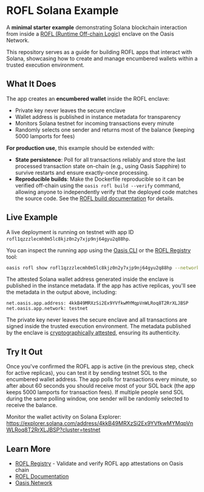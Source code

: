 # ROFL Solana Example

A **minimal starter example** demonstrating Solana blockchain interaction from inside a [ROFL (Runtime Off-chain Logic)](https://github.com/oasisprotocol/rofl) enclave on the Oasis Network.

This repository serves as a guide for building ROFL apps that interact with Solana, showcasing how to create and manage encumbered wallets within a trusted execution environment.

## What It Does

The app creates an **encumbered wallet** inside the ROFL enclave:
- Private key never leaves the secure enclave
- Wallet address is published in instance metadata for transparency
- Monitors Solana testnet for incoming transactions every minute
- Randomly selects one sender and returns most of the balance (keeping 5000 lamports for fees)

**For production use**, this example should be extended with:

- **State persistence**: Poll for all transactions reliably and store the last processed transaction state on-chain (e.g., using Oasis Sapphire) to survive restarts and ensure exactly-once processing.
- **Reproducible builds**: Make the Dockerfile reproducible so it can be verified off-chain using the `oasis rofl build --verify` command, allowing anyone to independently verify that the deployed code matches the source code. See the [ROFL build documentation](https://docs.oasis.io/build/tools/cli/rofl#build) for details.

## Live Example

A live deployment is running on testnet with app ID `rofl1qzzzlecmh0m5lc8kjz0n2y7xjp9nj64gyu2q88hp`.

You can inspect the running app using the [Oasis CLI](https://github.com/oasisprotocol/cli) or the [ROFL Registry](https://github.com/ptrus/rofl-registry) tool:

```bash
oasis rofl show rofl1qzzzlecmh0m5lc8kjz0n2y7xjp9nj64gyu2q88hp --network testnet
```

The attested Solana wallet address generated inside the enclave is published in the instance metadata. If the app has active replicas, you'll see the metadata in the output above, including:

```
net.oasis.app.address: 4kkB49MRXzSi2Ex9YVfkwMYMqpVnWLRoq8T2RrXLJBSP
net.oasis.app.network: testnet
```

The private key never leaves the secure enclave and all transactions are signed inside the trusted execution environment. The metadata published by the enclave is [cryptographically attested](https://github.com/ptrus/rofl-registry?tab=readme-ov-file#a-note-on-attestations), ensuring its authenticity.

## Try It Out

Once you've confirmed the ROFL app is active (in the previous step, check for active replicas), you can test it by sending testnet SOL to the encumbered wallet address. The app polls for transactions every minute, so after about 60 seconds you should receive most of your SOL back (the app keeps 5000 lamports for transaction fees). If multiple people send SOL during the same polling window, one sender will be randomly selected to receive the balance.

Monitor the wallet activity on Solana Explorer:
https://explorer.solana.com/address/4kkB49MRXzSi2Ex9YVfkwMYMqpVnWLRoq8T2RrXLJBSP?cluster=testnet

## Learn More

- [ROFL Registry](https://github.com/ptrus/rofl-registry) - Validate and verify ROFL app attestations on Oasis chain
- [ROFL Documentation](https://docs.oasis.io/build/rofl/)
- [Oasis Network](https://oasisprotocol.org/)
